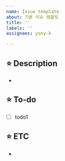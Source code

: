 ```yaml
---
name: Issue template
about: 기본 이슈 템플릿
title: ''
labels: ''
assignees: yony-k

---
```


## ⭐️ Description
<!-- 진행할 작업을 설명해주세요 -->
- 

## ⭐️ To-do
<!-- 작업을 수행하기 위해 해야할 태스크를 작성해주세요 -->
- [ ] todo1

## ⭐️ ETC
<!-- 특이사항 및 예정 개발 일정을 작성해주세요 -->
-
